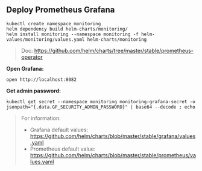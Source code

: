 
## Deploy Prometheus Grafana

```
kubectl create namespace monitoring
helm dependency build helm-charts/monitoring/
helm install monitoring --namespace monitoring -f helm-values/monitoring/values.yaml helm-charts/monitoring
```

> Doc:
> https://github.com/helm/charts/tree/master/stable/prometheus-operator

**Open Grafana:**
```
open http://localhost:8082
```

**Get admin password:**
```
kubectl get secret --namespace monitoring monitoring-grafana-secret -o jsonpath="{.data.GF_SECURITY_ADMIN_PASSWORD}" | base64 --decode ; echo
```


> For information:
> - Grafana default values: https://github.com/helm/charts/blob/master/stable/grafana/values.yaml
> - Prometheus default value: https://github.com/helm/charts/blob/master/stable/prometheus/values.yaml